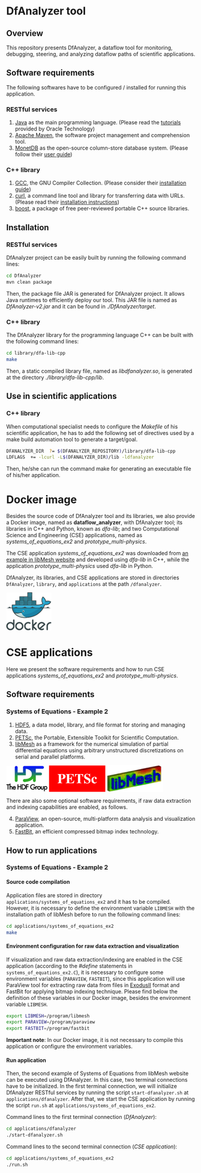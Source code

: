 # DfAnalyzer tool

## Overview

This repository presents DfAnalyzer, a dataflow tool for monitoring, debugging, steering, and analyzing dataflow paths of scientific applications.

## Software requirements

The following softwares have to be configured / installed for running this application.

### RESTful services

1. [Java](https://www.oracle.com/java/index.html) as the main programming language. (Please read the [tutorials](http://www.oracle.com/technetwork/java/javase/downloads/index.html) provided by Oracle Technology)
2. [Apache Maven](https://maven.apache.org/), the software project management and comprehension tool. 
3. [MonetDB](https://www.monetdb.org) as the open-source column-store database system. (Please follow their [user guide](https://www.monetdb.org/Documentation/UserGuide))

### C++ library

1. [GCC](https://gcc.gnu.org/), the GNU Compiler Collection. (Please consider their [installation guide](https://gcc.gnu.org/install/))
2. [curl](https://curl.haxx.se/), a command line tool and library for transferring data with URLs. (Please read their [installation instructions](https://curl.haxx.se/download.html))
3. [boost](https://www.boost.org/), a package of free peer-reviewed portable C++ source libraries.

## Installation

### RESTful services

DfAnalyzer project can be easily built by running the following command lines:

```bash
cd DfAnalyzer
mvn clean package
```

Then, the package file JAR is generated for DfAnalyzer project. It allows Java runtimes to efficiently deploy our tool. This JAR file is named as *DfAnalyzer-v2.jar* and it can be found in *./DfAnalyzer/target*.

### C++ library

The DfAnalyzer library for the programming language C++ can be built with the following command lines:

```bash
cd library/dfa-lib-cpp
make
```

Then, a static compiled library file, named as *libdfanalyzer.so*, is generated at the directory *./library/dfa-lib-cpp/lib*.

## Use in scientific applications

### C++ library

When computational specialist needs to configure the *Makefile* of his scientific application, he has to add the following set of directives used by a make build automation tool to generate a target/goal.

```bash
DFANALYZER_DIR 	?= $(DFANALYZER_REPOSITORY)/library/dfa-lib-cpp
LDFLAGS  += -lcurl -L$(DFANALYZER_DIR)/lib -ldfanalyzer
```

Then, he/she can run the command make for generating an executable file of his/her application.

# Docker image

Besides the source code of DfAnalyzer tool and its libraries, we also provide a Docker image, named as **dataflow_analyzer**, with DfAnalyzer tool; its libraries in C++ and Python, known as *dfa-lib*; and two Computational Science and Engineering (CSE) applications, named as *systems_of_equations_ex2* and *prototype_multi-physics*. 

The CSE application *systems_of_equations_ex2* was downloaded from [an example in libMesh website](https://libmesh.github.io/examples/systems_of_equations_ex2.html) and developed using *dfa-lib* in C++, while the application *prototype_multi-physics* used *dfa-lib* in Python. 

DfAnalyzer, its libraries, and CSE applications are stored in directories `DfAnalyzer`, `library`, and `applications` at the path `/dfanalyzer`. 

<a href="https://hub.docker.com/r/vitorss/dataflow_analyzer" target="_blank">
    <img src="./img/docker.svg" width="120">
</a>

# CSE applications

Here we present the software requirements and how to run CSE applications *systems_of_equations_ex2* and *prototype_multi-physics*.

## Software requirements

### Systems of Equations - Example 2

1. [HDF5](https://support.hdfgroup.org/HDF5/), a data model, library, and file format for storing and managing data.
2. [PETSc](https://www.mcs.anl.gov/petsc/), the Portable, Extensible Toolkit for Scientific Computation.
3. [libMesh](http://libmesh.github.io/) as a framework for the numerical simulation of partial differential equations using arbitrary unstructured discretizations on serial and parallel platforms.

<img src="./img/hdf5.jpeg" width="110" align="middle">
<img src="./img/petsc.png" width="150" align="middle">
<img src="./img/libmesh.jpeg" width="150" align="middle">

There are also some optional software requirements, if raw data extraction and indexing capabilities are enabled, as follows.

4. [ParaView](https://www.paraview.org/), an open-source, multi-platform data analysis and visualization application.
5. [FastBit](https://sdm.lbl.gov/fastbit/), an efficient compressed bitmap index technology.

## How to run applications

### Systems of Equations - Example 2

#### Source code compilation

Application files are stored in directory `applications/systems_of_equations_ex2` and it has to be compiled. However, it is necessary to define the environment variable `LIBMESH` with the installation path of libMesh before to run the following command lines:

```bash
cd applications/systems_of_equations_ex2
make
```

#### Environment configuration for raw data extraction and visualization

If visualization and raw data extraction/indexing are enabled in the CSE application (according to the *#define* statements in `systems_of_equations_ex2.C`), it is necessary to configure some environment variables (`PARAVIEW`, `FASTBIT`), since this application will use ParaView tool for extracting raw data from files in [ExodusII](http://prod.sandia.gov/techlib/access-control.cgi/1992/922137.pdf) format and FastBit for applying bitmap indexing technique. Please find below the definition of these variables in our Docker image, besides the environment variable `LIBMESH`.

```bash
export LIBMESH=/program/libmesh
export PARAVIEW=/program/paraview
export FASTBIT=/program/fastbit
```

**Important note**: In our Docker image, it is not necessary to compile this application or configure the environment variables.

#### Run application

Then, the second example of Systems of Equations from libMesh website can be executed using DfAnalyzer. In this case, two terminal connections have to be initialized. In the first terminal connection, we will initialize DfAnalyzer RESTful services by running the script `start-dfanalyzer.sh` at `applications/dfanalyzer`. After that, we start the CSE application by running the script `run.sh` at `applications/systems_of_equations_ex2`.

Command lines to the first terminal connection (*DfAnalyzer*):

```bash
cd applications/dfanalyzer
./start-dfanalyzer.sh
```

Command lines to the second terminal connection (*CSE application*):

```bash
cd applications/systems_of_equations_ex2
./run.sh
```
